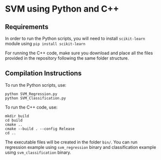 # SVM using Python and C++

## Requirements

In order to run the Python scripts, you will need to install `scikit-learn` module using `pip install scikit-learn`

For running the C++ code, make sure you download and place all the files provided in the repository following the same folder structure.

## Compilation Instructions

To run the Python scripts, use:

```
python SVM_Regression.py
python SVM_Classification.py
```

To run the C++ code, use:

```
mkdir build
cd build
cmake ..
cmake --build . --config Release
cd ..
```

The executable files will be created in the folder `bin/`. You can run regression example using `svm_regression` binary and classification example using `svm_classification` binary.

